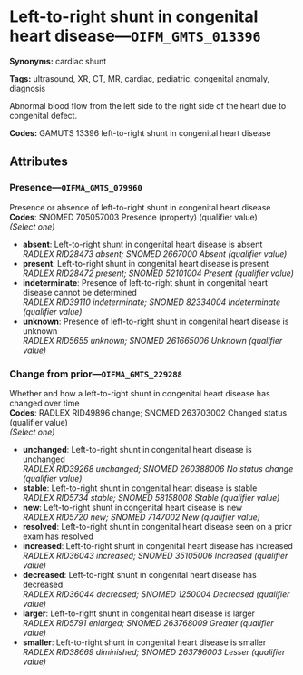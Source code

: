 # Left-to-right shunt in congenital heart disease—`OIFM_GMTS_013396`

**Synonyms:** cardiac shunt

**Tags:** ultrasound, XR, CT, MR, cardiac, pediatric, congenital anomaly, diagnosis

Abnormal blood flow from the left side to the right side of the heart due to congenital defect.

**Codes:** GAMUTS 13396 left-to-right shunt in congenital heart disease

## Attributes

### Presence—`OIFMA_GMTS_079960`

Presence or absence of left-to-right shunt in congenital heart disease  
**Codes**: SNOMED 705057003 Presence (property) (qualifier value)  
*(Select one)*

- **absent**: Left-to-right shunt in congenital heart disease is absent  
_RADLEX RID28473 absent; SNOMED 2667000 Absent (qualifier value)_
- **present**: Left-to-right shunt in congenital heart disease is present  
_RADLEX RID28472 present; SNOMED 52101004 Present (qualifier value)_
- **indeterminate**: Presence of left-to-right shunt in congenital heart disease cannot be determined  
_RADLEX RID39110 indeterminate; SNOMED 82334004 Indeterminate (qualifier value)_
- **unknown**: Presence of left-to-right shunt in congenital heart disease is unknown  
_RADLEX RID5655 unknown; SNOMED 261665006 Unknown (qualifier value)_

### Change from prior—`OIFMA_GMTS_229288`

Whether and how a left-to-right shunt in congenital heart disease has changed over time  
**Codes**: RADLEX RID49896 change; SNOMED 263703002 Changed status (qualifier value)  
*(Select one)*

- **unchanged**: Left-to-right shunt in congenital heart disease is unchanged  
_RADLEX RID39268 unchanged; SNOMED 260388006 No status change (qualifier value)_
- **stable**: Left-to-right shunt in congenital heart disease is stable  
_RADLEX RID5734 stable; SNOMED 58158008 Stable (qualifier value)_
- **new**: Left-to-right shunt in congenital heart disease is new  
_RADLEX RID5720 new; SNOMED 7147002 New (qualifier value)_
- **resolved**: Left-to-right shunt in congenital heart disease seen on a prior exam has resolved  
- **increased**: Left-to-right shunt in congenital heart disease has increased  
_RADLEX RID36043 increased; SNOMED 35105006 Increased (qualifier value)_
- **decreased**: Left-to-right shunt in congenital heart disease has decreased  
_RADLEX RID36044 decreased; SNOMED 1250004 Decreased (qualifier value)_
- **larger**: Left-to-right shunt in congenital heart disease is larger  
_RADLEX RID5791 enlarged; SNOMED 263768009 Greater (qualifier value)_
- **smaller**: Left-to-right shunt in congenital heart disease is smaller  
_RADLEX RID38669 diminished; SNOMED 263796003 Lesser (qualifier value)_